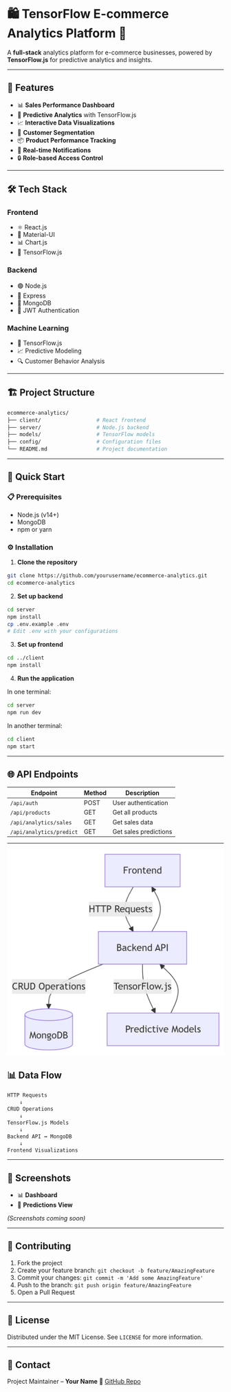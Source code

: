 
# 🛍️ TensorFlow E-commerce Analytics Platform 🚀



A **full-stack** analytics platform for e-commerce businesses, powered by **TensorFlow.js** for predictive analytics and insights.

---

## 🌟 Features

- 📊 **Sales Performance Dashboard**
- 🔮 **Predictive Analytics** with TensorFlow.js
- 📈 **Interactive Data Visualizations**
- 👥 **Customer Segmentation**
- 📦 **Product Performance Tracking**
- 🔔 **Real-time Notifications**
- 🔒 **Role-based Access Control**

---

## 🛠️ Tech Stack

### Frontend
- ⚛️ React.js  
- 🎨 Material-UI  
- 📊 Chart.js  
- 🤖 TensorFlow.js  

### Backend
- 🟢 Node.js  
- 🚀 Express  
- 🍃 MongoDB  
- 🔑 JWT Authentication  

### Machine Learning
- 🧠 TensorFlow.js  
- 📈 Predictive Modeling  
- 🔍 Customer Behavior Analysis  

---

## 🏗️ Project Structure

```bash
ecommerce-analytics/
├── client/                  # React frontend
├── server/                  # Node.js backend
├── models/                  # TensorFlow models
├── config/                  # Configuration files
└── README.md                # Project documentation
````

---

## 🚀 Quick Start

### 📋 Prerequisites

* Node.js (v14+)
* MongoDB
* npm or yarn

### ⚙️ Installation

1. **Clone the repository**

```bash
git clone https://github.com/yourusername/ecommerce-analytics.git
cd ecommerce-analytics
```

2. **Set up backend**

```bash
cd server
npm install
cp .env.example .env
# Edit .env with your configurations
```

3. **Set up frontend**

```bash
cd ../client
npm install
```

4. **Run the application**

In one terminal:

```bash
cd server
npm run dev
```

In another terminal:

```bash
cd client
npm start
```

---

## 🌐 API Endpoints

| Endpoint                 | Method | Description           |
| ------------------------ | ------ | --------------------- |
| `/api/auth`              | POST   | User authentication   |
| `/api/products`          | GET    | Get all products      |
| `/api/analytics/sales`   | GET    | Get sales data        |
| `/api/analytics/predict` | GET    | Get sales predictions |

---
![Model](https://github.com/Willie-Conway/TensorFlow-E-commerce-Analytics-Platform/blob/a521dd98e171049c0c6eb99d64b67f541a869175/Model.png)

## 📊 Data Flow

```text
HTTP Requests
    ↓
CRUD Operations
    ↓
TensorFlow.js Models
    ↓
Backend API ↔ MongoDB
    ↓
Frontend Visualizations
```


---

## 📸 Screenshots

* 📊 **Dashboard**
* 🔮 **Predictions View**

*(Screenshots coming soon)*

---

## 🤝 Contributing

1. Fork the project
2. Create your feature branch: `git checkout -b feature/AmazingFeature`
3. Commit your changes: `git commit -m 'Add some AmazingFeature'`
4. Push to the branch: `git push origin feature/AmazingFeature`
5. Open a Pull Request

---

## 📜 License

Distributed under the MIT License. See `LICENSE` for more information.

---

## 📧 Contact

Project Maintainer – **Your Name**
🔗 [GitHub Repo](https://github.com/Willie-Conway/ecommerce-analytics)


